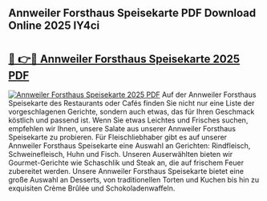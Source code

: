 ## Annweiler Forsthaus Speisekarte PDF Download Online 2025 lY4ci

# <h2><a href="http://gcds4v.nevu.top/?p=Annweiler+Forsthaus+Speisekarte">🔗 👉🔴 Annweiler Forsthaus Speisekarte 2025 PDF</a></h2>

[![Annweiler Forsthaus Speisekarte 2025 PDF](https://i.imgur.com/dBaPXMq.png)](http://gcds4v.nevu.top/?p=Annweiler+Forsthaus+Speisekarte)
Auf der Annweiler Forsthaus Speisekarte des Restaurants oder Cafés finden Sie nicht nur eine Liste der vorgeschlagenen Gerichte, sondern auch etwas, das für Ihren Geschmack köstlich und passend ist. Wenn Sie etwas Leichtes und Frisches suchen, empfehlen wir Ihnen, unsere Salate aus unserer Annweiler Forsthaus Speisekarte zu probieren. Für Fleischliebhaber gibt es auf unserer Annweiler Forsthaus Speisekarte eine Auswahl an Gerichten: Rindfleisch, Schweinefleisch, Huhn und Fisch. Unseren Auserwählten bieten wir Gourmet-Gerichte wie Schaschlik und Steak an, die auf frischem Feuer zubereitet werden. Unsere Annweiler Forsthaus Speisekarte bietet eine große Auswahl an Desserts, von traditionellen Torten und Kuchen bis hin zu exquisiten Crème Brûlée und Schokoladenwaffeln.
